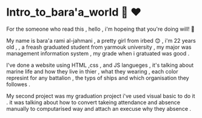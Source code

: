 # Intro_to_bara'a_world :cherry_blossom: :heart:


For the someone who read this , hello , i'm hopeing that you're doing will! :smiling_face_with_three_hearts:

My name is bara'a rami al-jahmani , a pretty girl from irbed  :blush: , i'm 22 years old , , a freash graduated student from yarmouk university , my major was management information system , my grade when i gratuated was good .

I've done a website using HTML ,css , and JS langueges , it's talking about marine life and how they live in thier , what they wearing , each color represint for any battalion , the typs of ships and which organisation they followes .

My second project was my graduation project i've used visual basic to do it . it was talking about how to convert takeing attendance and absence manually to computarised way and attach an execuse why they absence .


